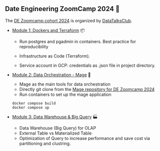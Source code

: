 ## Date Engineering ZoomCamp 2024 &#128640;
The [DE Zoomcamp cohort 2024](https://github.com/DataTalksClub/data-engineering-zoomcamp) is organized by [DataTalksClub](https://github.com/DataTalksClub). 

* [Module 1: Dockers and Terraform](./module_1_docker_terraform) &#128230;

  - Run postgres and pgadmin in containers. Best practice for reproducibility
  - Infrastructure as Code (Terraform).

  - Service account in GCP: credentials as .json file in project directory.

* [Module 2: Data Orchestration - Mage](./module_2_mage_zoomcamp) &#128295;
  
    - Mage as the main tools for data orchestration
    - Directly git clone from the [Mage repository for DE Zoomcamp 2024](https://github.com/mage-ai/mage-zoomcamp)
    - Run containers to set up the mage application
    ```
    docker compose build 
    docker compose up
    ```
* [Module 3: Data Warehouse & Big Query](./module_3_data_warehouse_bigquery) &#127981;

  - Data Warehouse (Big Query) for OLAP
  - External Table vs Materialized Table
  - Optimization of Query to increase performance and save cost via partitioning and clustring.
